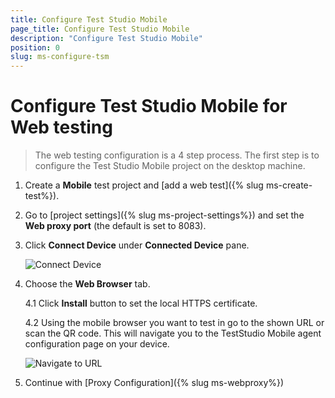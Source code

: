 ```yaml
---
title: Configure Test Studio Mobile
page_title: Configure Test Studio Mobile
description: "Configure Test Studio Mobile"
position: 0
slug: ms-configure-tsm
---
```


# Configure Test Studio Mobile for Web testing

> The web testing configuration is a 4 step process. The first step is to configure the Test Studio Mobile project on the desktop machine.

1. Create a **Mobile** test project and [add a web test]({% slug ms-create-test%}).

2. Go to [project settings]({% slug ms-project-settings%}) and set the **Web proxy port** (the default is set to 8083). 

3. Click **Connect Device** under **Connected Device** pane. 

	![Connect Device](/img/test-studio-mobile/web-applications/connect-web-agent/fig2.png)

4. Choose the **Web Browser** tab.

	4.1 Click **Install** button to set the local HTTPS certificate.

	4.2 Using the mobile browser you want to test in go to the shown URL or scan the QR code. This will navigate you to the TestStudio Mobile agent configuration page on your device.

	![Navigate to URL](/img/test-studio-mobile/web-applications/connect-web-agent/fig3.png)

5. Continue with [Proxy Configuration]({% slug ms-webproxy%})
